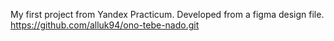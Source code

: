 My first project from Yandex Practicum.
Developed from a figma design file.
https://github.com/alluk94/ono-tebe-nado.git
